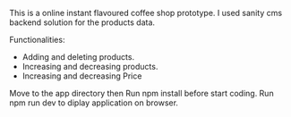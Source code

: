 This is a online instant flavoured coffee shop prototype.
I used sanity cms backend solution for the products data.

Functionalities:

  - Adding and deleting products.
  - Increasing and decreasing products.
  - Increasing and decreasing Price 
 
 
 
Move to the app directory then Run npm install before start coding.
Run npm run dev to diplay application on browser.
